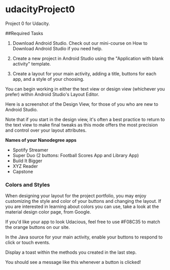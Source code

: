 # udacityProject0
Project 0 for Udacity.

##Required Tasks

1. Download Android Studio. Check out our mini-course on How to Download Android Studio if you need help.

1. Create a new project in Android Studio using the "Application with blank activity" template.

1. Create a layout for your main activity, adding a title, buttons for each app, and a style of your choosing.

You can begin working in either the text view or design view (whichever you prefer) within Android Studio's Layout Editor.

Here is a screenshot of the Design View, for those of you who are new to Android Studio.

Note that if you start in the design view, it's often a best practice to return to the text view to make final tweaks as this mode offers the most precision and control over your layout attributes.

**Names of your Nanodegree apps**  

- Spotify Streamer
- Super Duo (2 buttons: Football Scores App and Library App)
- Build It Bigger
- XYZ Reader
- Capstone 

### Colors and Styles

When designing your layout for the project portfolio, you may enjoy customizing the style and color of your buttons and changing the layout. If you are interested in learning about colors you can use, take a look at the material design color page, from Google.

If you'd like your app to look Udacious, feel free to use #F08C35 to match the orange buttons on our site.

In the Java source for your main activity, enable your buttons to respond to click or touch events.

Display a toast within the methods you created in the last step.

You should see a message like this whenever a button is clicked!
